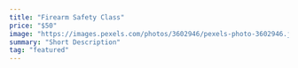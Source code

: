 ```yaml
---
title: "Firearm Safety Class"
price: "$50"
image: "https://images.pexels.com/photos/3602946/pexels-photo-3602946.jpeg?auto=compress&cs=tinysrgb&dpr=2&h=750&w=1260"
summary: "Short Description"
tag: "featured"
---
```



<!--stackedit_data:
eyJoaXN0b3J5IjpbLTQ5NTk5Mjg4MF19
-->
